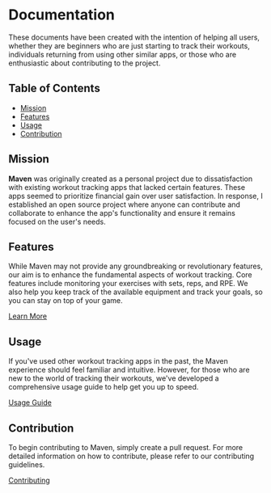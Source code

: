 # Documentation
These documents have been created with the intention of helping all users, whether they are beginners who are just starting to track their workouts, individuals returning from using other similar apps, or those who are enthusiastic about contributing to the project.


## Table of Contents
- [Mission](#mission)
- [Features](#features)
- [Usage](#usage)
- [Contribution](#contribution)


## Mission
**Maven** was originally created as a personal project due to dissatisfaction with existing workout tracking apps that lacked certain features. These apps seemed to prioritize financial gain over user satisfaction. In response, I established an open source project where anyone can contribute and collaborate to enhance the app's functionality and ensure it remains focused on the user's needs.


## Features
While Maven may not provide any groundbreaking or revolutionary features, our aim is to enhance the fundamental aspects of workout tracking. Core features include monitoring your exercises with sets, reps, and RPE. We also help you keep track of the available equipment and track your goals, so you can stay on top of your game.

[Learn More](TODO)


## Usage
If you've used other workout tracking apps in the past, the Maven experience should feel familiar and intuitive. However, for those who are new to the world of tracking their workouts, we've developed a comprehensive usage guide to help get you up to speed.

[Usage Guide](TODO)


## Contribution
To begin contributing to Maven, simply create a pull request. For more detailed information on how to contribute, please refer to our contributing guidelines.

[Contributing](/docs/contribution.md)
